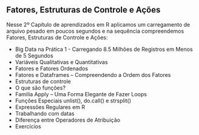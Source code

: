 ## Fatores, Estruturas de Controle e Ações

Nesse 2º Capítulo de aprendizados em R aplicamos um carregamento de arquivo pesado em poucos segundos e na sequência compreendemos Fatores, Estruturas de Controle e Ações:

<ul>
  <li>Big Data na Prática 1 - Carregando 8.5 Milhões de Registros em Menos de 5 Segundos</li>
  <li>Variáveis Qualitativas e Quantitativas</li>
  <li>Fatores e Fatores Ordenados</li>
  <li>Fatores e Dataframes – Compreendendo a Ordem dos Fatores</li>
  <li>Estruturas de controle</li>
  <li>O que são funções?</li>
  <li>Familia Apply – Uma Forma Elegante de Fazer Loops</li>
  <li>Funções Especiais unlist(), do.call() e strsplit()</li>
  <li>Expressões Regulares em R</li>
  <li>Trabalhando com datas</li>
  <li>Diferença entre Operadores de Atribuição</li>
  <li>Exercícios</li>
</ul>


